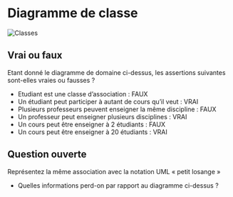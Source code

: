 # Diagramme de classe

![Classes](uml/classes.png)

## Vrai ou faux

Etant donné le diagramme de domaine ci-dessus, les assertions suivantes sont-elles vraies ou fausses ? 
- Etudiant est une classe d’association : FAUX
- Un étudiant peut participer à autant de cours qu’il veut : VRAI
- Plusieurs professeurs peuvent enseigner la même discipline : FAUX
- Un professeur peut enseigner plusieurs disciplines : VRAI
- Un cours peut être enseigner à 2 étudiants : FAUX
- Un cours peut être enseigner à 20 étudiants : VRAI



## Question ouverte

Représentez la même association avec la notation UML « petit losange » 

- Quelles informations perd-on par rapport au diagramme ci-dessus ? 